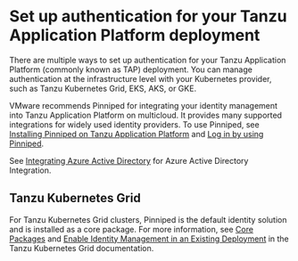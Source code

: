 # Set up authentication for your Tanzu Application Platform deployment

There are multiple ways to set up authentication for your Tanzu Application Platform 
(commonly known as TAP) deployment.
You can manage authentication at the infrastructure level with your Kubernetes provider,
such as Tanzu Kubernetes Grid, EKS, AKS, or GKE.

VMware recommends Pinniped for integrating your identity management into Tanzu Application Platform
on multicloud. It provides many supported integrations for widely used identity providers. 
To use Pinniped, see [Installing Pinniped on Tanzu Application Platform](pinniped-install-guide.hbs.md) and
[Log in by using Pinniped](pinniped-login.hbs.md).

See [Integrating Azure Active Directory](azure-ad.html) for Azure Active Directory Integration.

## <a id="tkg"></a> Tanzu Kubernetes Grid

For Tanzu Kubernetes Grid clusters, Pinniped is the default identity solution and is installed as a
core package. For more information, see
[Core Packages](https://docs.vmware.com/en/VMware-Tanzu-Kubernetes-Grid/2/about-tkg/packages-index.html#auto) and
[Enable Identity Management in an Existing Deployment](https://docs.vmware.com/en/VMware-Tanzu-Kubernetes-Grid/2.4/tkg-deploy-mc/mgmt-iam-configure-id-mgmt.html)
in the Tanzu Kubernetes Grid documentation.
